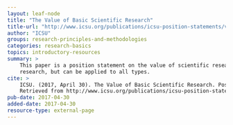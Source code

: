 ```yaml
---
layout: leaf-node
title: "The Value of Basic Scientific Research"
title-url: "http://www.icsu.org/publications/icsu-position-statements/value-scientific-research/the-value-of-basic-scientific-research-dec-2004"
author: "ICSU"
groups: research-principles-and-methodologies
categories: research-basics
topics: introductory-resources
summary: >
    This paper is a position statement on the value of scientific research, specifically laboratory type
    research, but can be applied to all types.
cite: >
    ICSU. (2017, April 30). The Value of Basic Scientific Research. Position Papers, International Council for Science (ICSU).
    Retrieved from http://www.icsu.org/publications/icsu-position-statements/value-scientific-research/the-value-of-basic-scientific-research-dec-2004
pub-date: 2017-04-30
added-date: 2017-04-30
resource-type: external-page
---
```

